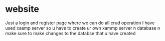 # website
 Just a login and register page  where we can do all crud operation 
 I have used xaamp server so u have to create ur own xammp server n database n make sure to make changes to the databse that u have created
